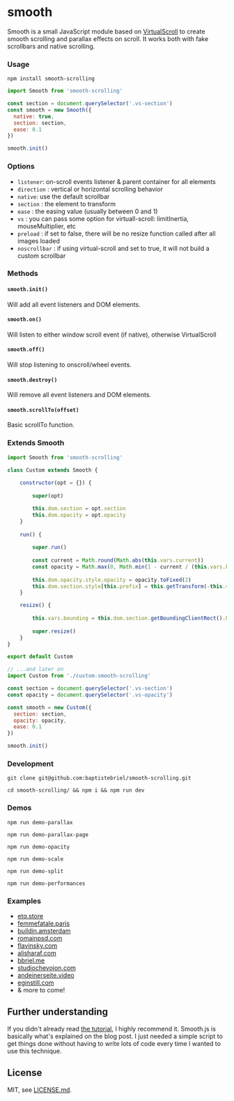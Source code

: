 # smooth

Smooth is a small JavaScript module based on [VirtualScroll](http://www.everyday3d.com/blog/index.php/2014/08/18/smooth-scrolling-with-virtualscroll/) to create smooth scrolling and parallax effects on scroll.
It works both with fake scrollbars and native scrolling.

### Usage

`npm install smooth-scrolling`

```javascript
import Smooth from 'smooth-scrolling'

const section = document.querySelector('.vs-section')
const smooth = new Smooth({
  native: true,
  section: section,
  ease: 0.1
})

smooth.init()
```

### Options

- `listener`: on-scroll events listener & parent container for all elements
- `direction` : vertical or horizontal scrolling behavior
- `native`: use the default scrollbar
- `section` : the element to transform
- `ease` : the easing value (usually between 0 and 1)
- `vs` : you can pass some option for virtuall-scroll: limitInertia, mouseMultiplier, etc
- `preload` : if set to false, there will be no resize function called after all images loaded
- `noscrollbar` : if using virtual-scroll and set to true, it will not build a custom scrollbar

### Methods

#### `smooth.init()`

Will add all event listeners and DOM elements.

#### `smooth.on()`

Will listen to either window scroll event (if native), otherwise VirtualScroll

#### `smooth.off()`

Will stop listening to onscroll/wheel events.

#### `smooth.destroy()`

Will remove all event listeners and DOM elements.

#### `smooth.scrollTo(offset)`

Basic scrollTo function.

### Extends Smooth

```javascript
import Smooth from 'smooth-scrolling'

class Custom extends Smooth {
    
    constructor(opt = {}) {
        
        super(opt)

        this.dom.section = opt.section
        this.dom.opacity = opt.opacity
    }
    
    run() {
        
        super.run()
        
        const current = Math.round(Math.abs(this.vars.current))
        const opacity = Math.max(0, Math.min(1 - current / (this.vars.height * .5), 1))
        
        this.dom.opacity.style.opacity = opacity.toFixed(2)
        this.dom.section.style[this.prefix] = this.getTransform(-this.vars.current.toFixed(2))
    }

    resize() {
        
        this.vars.bounding = this.dom.section.getBoundingClientRect().height - this.vars.height
        
        super.resize()
    }
}

export default Custom
```

```javascript
// ...and later on
import Custom from './custom-smooth-scrolling'

const section = document.querySelector('.vs-section')
const opacity = document.querySelector('.vs-opacity')

const smooth = new Custom({
  section: section,
  opacity: opacity,
  ease: 0.1
})

smooth.init()
```

### Development

`git clone git@github.com:baptistebriel/smooth-scrolling.git`

`cd smooth-scrolling/ && npm i && npm run dev`

### Demos

`npm run demo-parallax`

`npm run demo-parallax-page`

`npm run demo-opacity`

`npm run demo-scale`

`npm run demo-split`

`npm run demo-performances`

### Examples

- [etq.store](http://etq.store)
- [femmefatale.paris](http://femmefatale.paris)
- [buildin.amsterdam](http://buildin.amsterdam)
- [romainpsd.com](https://romainpsd.com)
- [flavinsky.com](http://flavinsky.com)
- [alisharaf.com](http://alisharaf.com)
- [bbriel.me](http://bbriel.me)
- [studiochevojon.com](http://studiochevojon.com)
- [andeinerseite.video](http://andeinerseite.video)
- [eginstill.com](http://eginstill.com)
- & more to come!

## Further understanding

If you didn't already read [the tutorial](http://www.everyday3d.com/blog/index.php/2014/08/18/smooth-scrolling-with-virtualscroll/), I highly recommend it.
Smooth.js is basically what's explained on the blog post. I just needed a simple script to get things done without having to write lots of code every time I wanted to use this technique.

## License

MIT, see [LICENSE.md](https://github.com/BaptisteBriel/smooth/blob/master/LICENSE).
